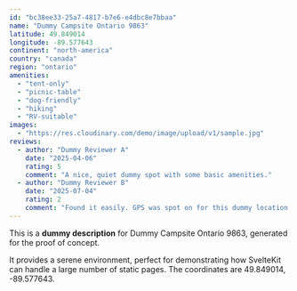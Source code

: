 ```yaml
---
id: "bc38ee33-25a7-4817-b7e6-e4dbc8e7bbaa"
name: "Dummy Campsite Ontario 9863"
latitude: 49.849014
longitude: -89.577643
continent: "north-america"
country: "canada"
region: "ontario"
amenities:
  - "tent-only"
  - "picnic-table"
  - "dog-friendly"
  - "hiking"
  - "RV-suitable"
images:
  - "https://res.cloudinary.com/demo/image/upload/v1/sample.jpg"
reviews:
  - author: "Dummy Reviewer A"
    date: "2025-04-06"
    rating: 5
    comment: "A nice, quiet dummy spot with some basic amenities."
  - author: "Dummy Reviewer B"
    date: "2025-07-04"
    rating: 2
    comment: "Found it easily. GPS was spot on for this dummy location."
---
```


This is a **dummy description** for Dummy Campsite Ontario 9863, generated for the proof of concept.

It provides a serene environment, perfect for demonstrating how SvelteKit can handle a large number of static pages. The coordinates are 49.849014, -89.577643.
